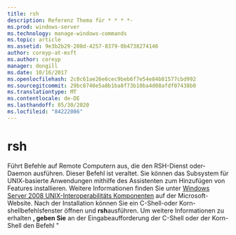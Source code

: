 ```yaml
---
title: rsh
description: Referenz Thema für * * * *-
ms.prod: windows-server
ms.technology: manage-windows-commands
ms.topic: article
ms.assetid: 9e3b2b29-208d-4257-8379-0b4738274146
author: coreyp-at-msft
ms.author: coreyp
manager: dongill
ms.date: 10/16/2017
ms.openlocfilehash: 2c0c61ae26e6cec9beb6f7e54e84b81577cbd992
ms.sourcegitcommit: 29bc8740e5a8b1ba8f73b10ba4d08afdf07438b0
ms.translationtype: MT
ms.contentlocale: de-DE
ms.lasthandoff: 05/30/2020
ms.locfileid: "84222086"
---
```

# <a name="rsh"></a>rsh



Führt Befehle auf Remote Computern aus, die den RSH-Dienst oder-Daemon ausführen. Dieser Befehl ist veraltet. Sie können das Subsystem für UNIX-basierte Anwendungen mithilfe des Assistenten zum Hinzufügen von Features installieren. Weitere Informationen finden Sie unter [Windows Server 2008 UNIX-Interoperabilitäts Komponenten](https://go.microsoft.com/fwlink/?LinkId=191835) auf der Microsoft-Website. Nach der Installation können Sie ein C-Shell-oder Korn-shellbefehlsfenster öffnen und **rsh**ausführen. Um weitere Informationen zu erhalten **, geben Sie** an der Eingabeaufforderung der C-Shell oder der Korn-Shell den Befehl "